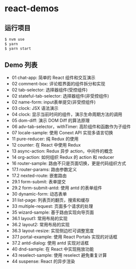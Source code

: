 # react-demos

## 运行项目

```sh
$ nvm use
$ yarn
$ yarn start
```

## Demo 列表

- 01 chat-app: 简单的 React 组件和交互演示
- 02 comment-box: 评论框界面的组件拆分和实现
- 02 tab-selector: 选择器组件(受控组件)
- 02 stateful-tab-selector: 选择器组件(非受控组件)
- 02 name-form: input表单提交(非受控组件)
- 03 clock: JSX 语法演示
- 04 clock: 显示当前时间的组件，演示生命周期方法的调用
- 05 dom-diff: 演示 DOM Diff 的算法原理
- 06 adv-tab-selector，withTimer: 高阶组件和函数作为子组件
- 07 locale-sample:  使用 Conext API 实现多语言切换
- 11 pure-reducer: 纯 Redux 的使用
- 12 counter: 在 React 中使用 Redux
- 13 async-action: Redux 异步 action，中间件的概念
- 14 org-action: 如何组织 Redux 的 action 和 reducer
- 16 router-sample: 路由不只是页面切换，更是代码组织方式
- 17.1 router-params: 路由参数定义
- 17.2 nexted-route: 嵌套路由
- 29.1 form-submit:  表单提交
- 29.2 form-submit-antd: 使用 antd 的表单组件
- 30 dynamic-form: 动态表单
- 31 list-page: 列表页的翻页，搜索和缓存
- 33 multiple-request: 页面多个请求的处理
- 35 wizard-sample: 基于路由实现向导页面
- 36.1 layout1: 常用布局的实现
- 36.2 layout2: 常用布局的实现
- 36.3 layout-resize: 实现侧边栏可调整宽度
- 37.1 portal-example: 使用 React Portals 实现的对话框
- 37.2 antd-dialog: 使用 antd 实现对话框
- 40 dnd-sample: 在 React 中实现拖放功能
- 43 reselect-sample: 使用 reselect 避免重复计算
- 44 suspense: React 的异步渲染
